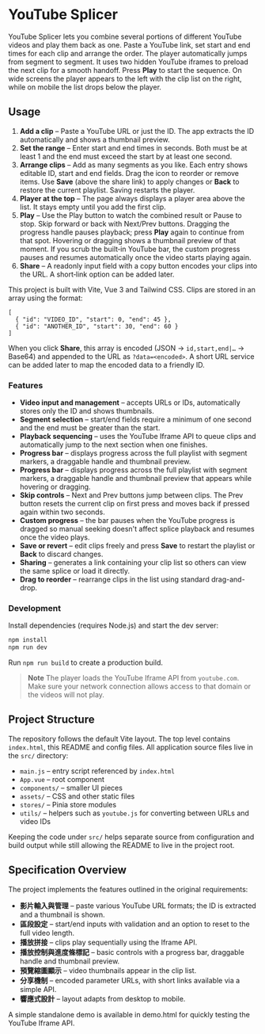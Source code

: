 # YouTube Splicer

YouTube Splicer lets you combine several portions of different YouTube videos and play them back as one. Paste a YouTube link, set start and end times for each clip and arrange the order. The player automatically jumps from segment to segment. It uses two hidden YouTube iframes to preload the next clip for a smooth handoff. Press **Play** to start the sequence. On wide screens the player appears to the left with the clip list on the right, while on mobile the list drops below the player.

## Usage

1. **Add a clip** – Paste a YouTube URL or just the ID. The app extracts the ID automatically and shows a thumbnail preview.
2. **Set the range** – Enter start and end times in seconds. Both must be at least 1 and the end must exceed the start by at least one second.
3. **Arrange clips** – Add as many segments as you like. Each entry shows editable ID, start and end fields. Drag the icon to reorder or remove items. Use **Save** (above the share link) to apply changes or **Back** to restore the current playlist. Saving restarts the player.
4. **Player at the top** – The page always displays a player area above the list. It stays empty until you add the first clip.
5. **Play** – Use the Play button to watch the combined result or Pause to stop. Skip forward or back with Next/Prev buttons. Dragging the progress handle pauses playback; press **Play** again to continue from that spot. Hovering or dragging shows a thumbnail preview of that moment. If you scrub the built‑in YouTube bar, the custom progress pauses and resumes automatically once the video starts playing again.
6. **Share** – A readonly input field with a copy button encodes your clips into the URL. A short‑link option can be added later.

This project is built with Vite, Vue 3 and Tailwind CSS. Clips are stored in an array using the format:

```jsonc
[
  { "id": "VIDEO_ID", "start": 0, "end": 45 },
  { "id": "ANOTHER_ID", "start": 30, "end": 60 }
]
```

When you click **Share**, this array is encoded (JSON → `id,start,end|…` → Base64) and appended to the URL as `?data=<encoded>`. A short URL service can be added later to map the encoded data to a friendly ID.

### Features

- **Video input and management** – accepts URLs or IDs, automatically stores only the ID and shows thumbnails.
- **Segment selection** – start/end fields require a minimum of one second and the end must be greater than the start.
- **Playback sequencing** – uses the YouTube Iframe API to queue clips and automatically jump to the next section when one finishes.
- **Progress bar** – displays progress across the full playlist with segment markers, a draggable handle and thumbnail preview.
- **Progress bar** – displays progress across the full playlist with segment markers, a draggable handle and thumbnail preview that appears while hovering or dragging.
- **Skip controls** – Next and Prev buttons jump between clips. The Prev button resets the current clip on first press and moves back if pressed again within two seconds.
- **Custom progress** – the bar pauses when the YouTube progress is dragged so manual seeking doesn't affect splice playback and resumes once the video plays.
- **Save or revert** – edit clips freely and press **Save** to restart the playlist or **Back** to discard changes.
- **Sharing** – generates a link containing your clip list so others can view the same splice or load it directly.
- **Drag to reorder** – rearrange clips in the list using standard drag-and-drop.

### Development

Install dependencies (requires Node.js) and start the dev server:

```bash
npm install
npm run dev
```

Run `npm run build` to create a production build.

> **Note**
> The player loads the YouTube Iframe API from `youtube.com`. Make sure your
> network connection allows access to that domain or the videos will not play.

## Project Structure

The repository follows the default Vite layout. The top level contains
`index.html`, this README and config files. All application source files live in
the `src/` directory:

- `main.js` – entry script referenced by `index.html`
- `App.vue` – root component
- `components/` – smaller UI pieces
- `assets/` – CSS and other static files
- `stores/` – Pinia store modules
- `utils/` – helpers such as `youtube.js` for converting between URLs and video IDs

Keeping the code under `src/` helps separate source from configuration and
build output while still allowing the README to live in the project root.

## Specification Overview

The project implements the features outlined in the original requirements:

- **影片輸入與管理** – paste various YouTube URL formats; the ID is extracted and a thumbnail is shown.
- **區段設定** – start/end inputs with validation and an option to reset to the full video length.
- **播放拼接** – clips play sequentially using the Iframe API.
- **播放控制與進度條標記** – basic controls with a progress bar, draggable handle and thumbnail preview.
- **預覽縮圖顯示** – video thumbnails appear in the clip list.
- **分享機制** – encoded parameter URLs, with short links available via a simple API.
- **響應式設計** – layout adapts from desktop to mobile.


A simple standalone demo is available in demo.html for quickly testing the YouTube Iframe API.
